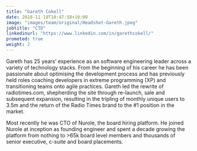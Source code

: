 ```yaml
---
title: "Gareth Cokell"
date: 2018-11-19T10:47:58+10:00
image: "images/team/original/Headshot-Gareth.jpeg"
jobtitle: "CTO"
linkedinurl: "https://www.linkedin.com/in/garethcokell/"
promoted: true
weight: 2
---
```


Gareth has 25 years’ experience as an software engineering leader across a variety of technology stacks. From the beginning of his career he has been passionate about optimising the development process and has previously held roles coaching developers in extreme programming (XP) and transitioning teams onto agile practices. Gareth led the rewrite of radiotimes.com, shepherding the site through re-launch, sale and subsequent expansion, resulting in the tripling of monthly unique users to 3.5m and the return of the Radio Times brand to the #1 position in the market. 

Most recently he was CTO of Nurole, the board hiring platform. He joined Nurole at inception as founding engineer and spent a decade growing the platform from nothing to >65k board level members and thousands of senior executive, c-suite and board placements.


